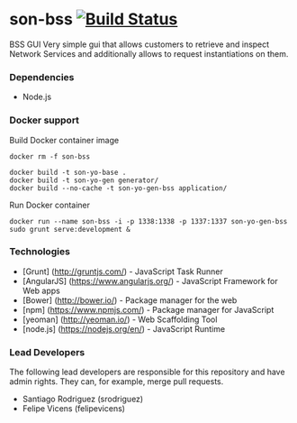 # son-bss  [![Build Status](http://jenkins.sonata-nfv.eu/buildStatus/icon?job=son-bss)](http://jenkins.sonata-nfv.eu/job/son-bss) 

BSS GUI 
Very simple gui that allows customers to retrieve and inspect Network Services and additionally allows to request instantiations on them.
### Dependencies
 * Node.js
### Docker support
Build Docker container image 
```
docker rm -f son-bss

docker build -t son-yo-base .
docker build -t son-yo-gen generator/
docker build --no-cache -t son-yo-gen-bss application/ 
```


Run Docker container
```
docker run --name son-bss -i -p 1338:1338 -p 1337:1337 son-yo-gen-bss sudo grunt serve:development &
```
### Technologies

* [Grunt] (http://gruntjs.com/) - JavaScript Task Runner
* [AngularJS] (https://www.angularjs.org/) - JavaScript Framework for Web apps
* [Bower] (http://bower.io/) - Package manager for the web
* [npm] (https://www.npmjs.com/) -  Package manager for JavaScript
* [yeoman] (http://yeoman.io/) - Web Scaffolding Tool
* [node.js] (https://nodejs.org/en/) - JavaScript Runtime 

### Lead Developers
The following lead developers are responsible for this repository and have admin rights. They can, for example, merge pull requests.
 * Santiago Rodriguez (srodriguez)
 * Felipe Vicens (felipevicens)